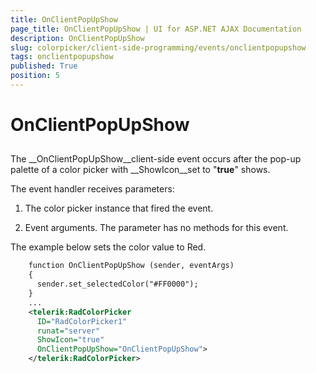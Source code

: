 ```yaml
---
title: OnClientPopUpShow
page_title: OnClientPopUpShow | UI for ASP.NET AJAX Documentation
description: OnClientPopUpShow
slug: colorpicker/client-side-programming/events/onclientpopupshow
tags: onclientpopupshow
published: True
position: 5
---
```


# OnClientPopUpShow



## 

The __OnClientPopUpShow__client-side event occurs after the pop-up palette of a color picker with __ShowIcon__set to "__true__" shows.

The event handler receives parameters:

1. The color picker instance that fired the event.

1. Event arguments. The parameter has no methods for this event.

The example below sets the color value to Red.

````XML
	function OnClientPopUpShow (sender, eventArgs)
	{
	  sender.set_selectedColor("#FF0000");
	}
	...
	<telerik:RadColorPicker
	  ID="RadColorPicker1"
	  runat="server"
	  ShowIcon="true"
	  OnClientPopUpShow="OnClientPopUpShow">
	</telerik:RadColorPicker>
````




